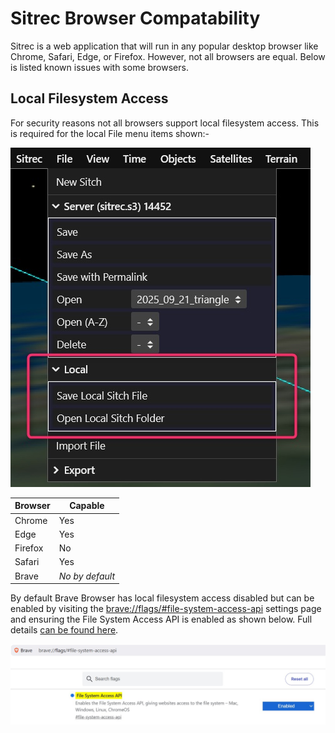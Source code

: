 # Sitrec Browser Compatability

Sitrec is a web application that will run in any popular desktop browser like Chrome, Safari, Edge, or Firefox. 
However, not all browsers are equal. Below is listed known issues with some browsers.

## Local Filesystem Access

For security reasons not all browsers support local filesystem access. This is required for the local File menu items shown:-

![File System Menu](docimages/ui-local-settings-file.jpg)

| Browser | Capable |
|---------|-----|
| Chrome  | Yes |
| Edge    | Yes |
| Firefox | No  |
| Safari  | Yes |
| Brave   | <em>No by default</em> |

By default Brave Browser has local filesystem access disabled but can be enabled by visiting the [brave://flags/#file-system-access-api](brave://flags/#file-system-access-api)
settings page and ensuring the File System Access API is enabled as shown below. Full details [can be found here](https://github.com/brave/brave-browser/issues/29411#issuecomment-1534565893).

![File System Menu](docimages/brave-settings-file-api.jpg)






